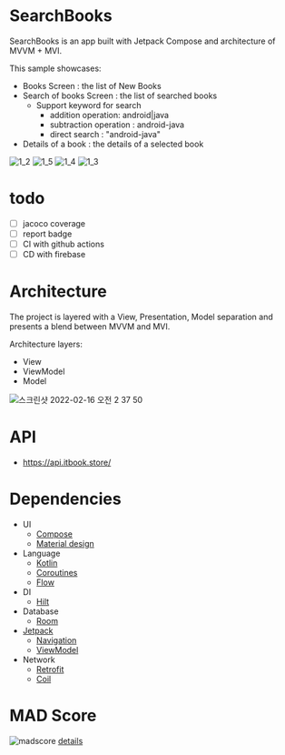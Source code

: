 # SearchBooks

SearchBooks is an app built with Jetpack Compose and architecture of MVVM + MVI.

This sample showcases:
- Books Screen : the list of New Books
- Search of books Screen : the list of searched books
  - Support keyword for search
    - addition operation: android|java
    - subtraction operation : android-java
    - direct search : "android-java"
- Details of a book : the details of a selected book 

![1_2](https://user-images.githubusercontent.com/12796737/153768587-80aa421b-844c-492d-a1f4-1c484850f66f.gif)
![1_5](https://user-images.githubusercontent.com/12796737/153768595-dddb555d-bdc7-43e0-843b-6ff533e8062c.gif)
![1_4](https://user-images.githubusercontent.com/12796737/153768593-ab1e56d0-4df1-4227-83e8-46c26151794b.gif)
![1_3](https://user-images.githubusercontent.com/12796737/153768592-e701bc2f-f691-4596-a1cb-26fb9e4cc7e6.gif)


# todo
- [ ] jacoco coverage
- [ ] report badge
- [ ] CI with github actions
- [ ] CD with firebase

# Architecture
The project is layered with a View, Presentation, Model separation and presents a blend between MVVM and MVI.

Architecture layers:
* View 
* ViewModel 
* Model

![스크린샷 2022-02-16 오전 2 37 50](https://user-images.githubusercontent.com/12796737/154117778-154039e5-7125-4573-a03e-95498138e82a.png)

# API
- https://api.itbook.store/

# Dependencies

* UI
  * [Compose](https://developer.android.com/jetpack/compose) 
  * [Material design](https://material.io/design)
* Language
  * [Kotlin](https://kotlinlang.org/)
  * [Coroutines](https://kotlinlang.org/docs/reference/coroutines-overview.html) 
  * [Flow](https://developer.android.com/kotlin/flow)
* DI
  * [Hilt](https://developer.android.com/training/dependency-injection/hilt-android) 
* Database
  * [Room](https://developer.android.com/topic/libraries/architecture/room)
* [Jetpack](https://developer.android.com/jetpack)
    * [Navigation](https://developer.android.com/topic/libraries/architecture/navigation/) 
    * [ViewModel](https://developer.android.com/topic/libraries/architecture/viewmodel)
* Network
  * [Retrofit](https://square.github.io/retrofit/)
  * [Coil](https://github.com/coil-kt/coil) 

# MAD Score

![madscore](https://user-images.githubusercontent.com/12796737/154118772-a39ea3af-9bfb-4c61-a636-21b34c0a14d2.png)
[details](https://madscorecard.withgoogle.com/scorecards/396195600/)
